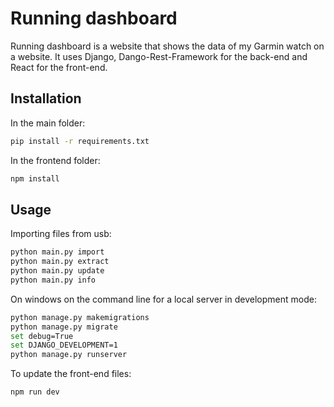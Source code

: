 # Running dashboard

Running dashboard is a website that shows the data of my Garmin watch on a website. It uses Django, Dango-Rest-Framework for the back-end and React for the front-end. 

## Installation

In the main folder:
```bash
pip install -r requirements.txt
```

In  the frontend folder:
```bash
npm install
```

## Usage 
Importing files from usb:
```bash
python main.py import
python main.py extract
python main.py update
python main.py info
```

On windows on the command line for a local server in development mode:
```bash
python manage.py makemigrations 
python manage.py migrate 
set debug=True 
set DJANGO_DEVELOPMENT=1 
python manage.py runserver 
```

To update the front-end files:
```bash
npm run dev
```
